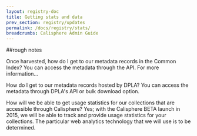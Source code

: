 ```yaml
---
layout: registry-doc
title: Getting stats and data
prev_section: registry/updates
permalink: /docs/registry/stats/
breadcrumbs: Calisphere Admin Guide
---
```


##rough notes

Once harvested, how do I get to our metadata records in the Common Index?
You can access the metadata through the API.  For more information...


How do I get to our metadata records hosted by DPLA?
You can access the metadata through DPLA's API or bulk download option.


How will we be able to get usage statistics for our collections that are accessible through Calisphere?
Yes; with the Calisphere BETA launch in 2015, we will be able to track and provide usage statistics for your collections.  The particular web analytics technology that we will use is to be determined.
